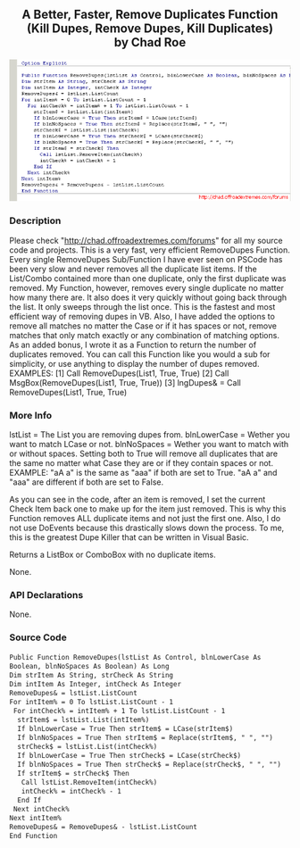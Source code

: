 ﻿<div align="center">

## A Better, Faster,  Remove Duplicates Function (Kill Dupes, Remove Dupes, Kill Duplicates)<br/>by Chad Roe

<img src="PIC20058302319386795.gif">
</div>

### Description

Please check "http://chad.offroadextremes.com/forums" for all my source code and projects. This is a very fast, very efficient RemoveDupes Function. Every single RemoveDupes Sub/Function I have ever seen on PSCode has been very slow and never removes all the duplicate list items. If the List/Combo contained more than one duplicate, only the first duplicate was removed. My Function, however, removes every single duplicate no matter how many there are. It also does it very quickly without going back through the list. It only sweeps through the list once. This is the fastest and most efficient way of removing dupes in VB. Also, I have added the options to remove all matches no matter the Case or if it has spaces or not, remove matches that only match exactly or any combination of matching options. As an added bonus, I wrote it as a Function to return the number of duplicates removed. You can call this Function like you would a sub for simplicity, or use anything to display the number of dupes removed. EXAMPLES: [1] Call RemoveDupes(List1, True, True) [2] Call MsgBox(RemoveDupes(List1, True, True)) [3] lngDupes&amp; = Call RemoveDupes(List1, True, True)

### More Info

lstList = The List you are removing dupes from. blnLowerCase = Wether you want to match LCase or not. blnNoSpaces = Wether you want to match with or without spaces. Setting both to True will remove all duplicates that are the same no matter what Case they are or if they contain spaces or not. EXAMPLE: "aA a" is the same as "aaa" if both are set to True. "aA a" and "aaa" are different if both are set to False.

As you can see in the code, after an item is removed, I set the current Check Item back one to make up for the item just removed. This is why this Function removes ALL duplicate items and not just the first one. Also, I do not use DoEvents because this drastically slows down the process. To me, this is the greatest Dupe Killer that can be written in Visual Basic.

Returns a ListBox or ComboBox with no duplicate items.

None.

### API Declarations

None.

### Source Code

```
Public Function RemoveDupes(lstList As Control, blnLowerCase As Boolean, blnNoSpaces As Boolean) As Long
Dim strItem As String, strCheck As String
Dim intItem As Integer, intCheck As Integer
RemoveDupes& = lstList.ListCount
For intItem% = 0 To lstList.ListCount - 1
 For intCheck% = intItem% + 1 To lstList.ListCount - 1
  strItem$ = lstList.List(intItem%)
  If blnLowerCase = True Then strItem$ = LCase(strItem$)
  If blnNoSpaces = True Then strItem$ = Replace(strItem$, " ", "")
  strCheck$ = lstList.List(intCheck%)
  If blnLowerCase = True Then strCheck$ = LCase(strCheck$)
  If blnNoSpaces = True Then strCheck$ = Replace(strCheck$, " ", "")
  If strItem$ = strCheck$ Then
   Call lstList.RemoveItem(intCheck%)
   intCheck% = intCheck% - 1
  End If
 Next intCheck%
Next intItem%
RemoveDupes& = RemoveDupes& - lstList.ListCount
End Function
```

